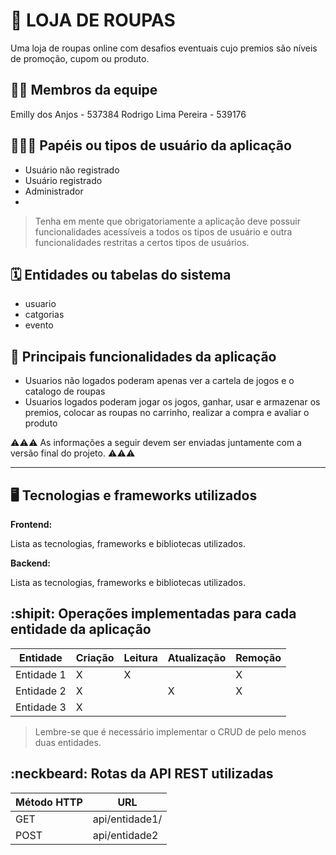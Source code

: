 # :checkered_flag: LOJA DE ROUPAS

Uma loja de roupas online com desafios eventuais cujo premios são níveis de promoção, cupom ou produto.

## :technologist: Membros da equipe

Emilly dos Anjos - 537384
Rodrigo Lima Pereira - 539176

## :people_holding_hands: Papéis ou tipos de usuário da aplicação

- Usuário não registrado
- Usuário registrado
- Administrador
- 
> Tenha em mente que obrigatoriamente a aplicação deve possuir funcionalidades acessíveis a todos os tipos de usuário e outra funcionalidades restritas a certos tipos de usuários.

## :spiral_calendar: Entidades ou tabelas do sistema

* usuario
* catgorias
* evento

## :triangular_flag_on_post:	 Principais funcionalidades da aplicação

- Usuarios não logados poderam apenas ver a cartela de jogos e o catalogo de roupas 
- Usuarios logados poderam jogar os jogos, ganhar, usar e armazenar os premios, colocar as roupas no carrinho, realizar a compra e avaliar o produto


:warning::warning::warning: As informações a seguir devem ser enviadas juntamente com a versão final do projeto. :warning::warning::warning:


----

## :desktop_computer: Tecnologias e frameworks utilizados

**Frontend:**

Lista as tecnologias, frameworks e bibliotecas utilizados.

**Backend:**

Lista as tecnologias, frameworks e bibliotecas utilizados.


## :shipit: Operações implementadas para cada entidade da aplicação


| Entidade| Criação | Leitura | Atualização | Remoção |
| --- | --- | --- | --- | --- |
| Entidade 1 | X |  X  |  | X |
| Entidade 2 | X |    |  X | X |
| Entidade 3 | X |    |  |  |

> Lembre-se que é necessário implementar o CRUD de pelo menos duas entidades.

## :neckbeard: Rotas da API REST utilizadas

| Método HTTP | URL |
| --- | --- |
| GET | api/entidade1/|
| POST | api/entidade2 |

